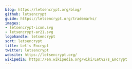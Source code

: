 ```yaml
---
blog: https://letsencrypt.org/blog/
github: letsencrypt
guide: https://letsencrypt.org/trademarks/
images:
- letsencrypt-icon.svg
- letsencrypt-ar21.svg
logohandle: letsencrypt
sort: letsencrypt
title: Let's Encrypt
twitter: letsencrypt
website: https://letsencrypt.org/
wikipedia: https://en.wikipedia.org/wiki/Let%27s_Encrypt
---
```

